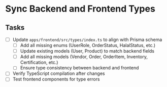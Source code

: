 # Sync Backend and Frontend Types

## Tasks
- [ ] Update `apps/frontend/src/types/index.ts` to align with Prisma schema
  - [ ] Add all missing enums (UserRole, OrderStatus, HalalStatus, etc.)
  - [ ] Update existing models (User, Product) to match backend fields
  - [ ] Add all missing models (Vendor, Order, OrderItem, Inventory, Certification, etc.)
  - [ ] Ensure type consistency between backend and frontend
- [ ] Verify TypeScript compilation after changes
- [ ] Test frontend components for type errors
